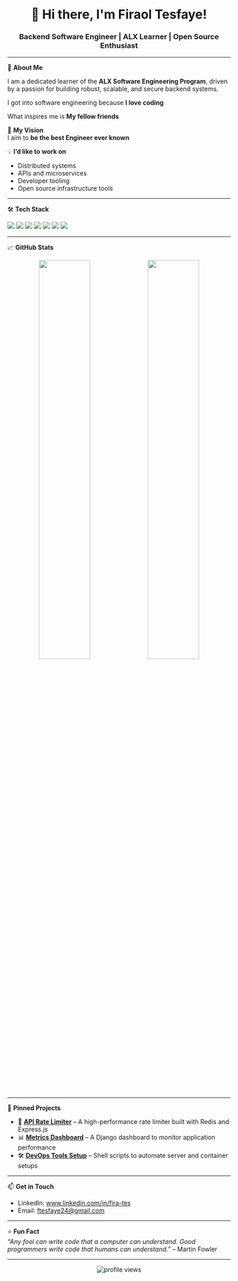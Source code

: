 <h1 align="center">👋 Hi there, I'm Firaol Tesfaye!</h1>
<h3 align="center">Backend Software Engineer | ALX Learner | Open Source Enthusiast</h3>

---

🌟 **About Me**

I am a dedicated learner of the **ALX Software Engineering Program**, driven by a passion for building robust, scalable, and secure backend systems.

I got into software engineering because **I love coding**

What inspires me is **My fellow friends**

🚀 **My Vision**  
I aim to **be the best Engineer ever known**

💡 **I’d like to work on**  
- Distributed systems  
- APIs and microservices  
- Developer tooling  
- Open source infrastructure tools  

---

🛠️ **Tech Stack**

<p>
  <img src="https://img.shields.io/badge/Language-Python-blue" />
  <img src="https://img.shields.io/badge/Language-JavaScript-yellow" />
  <img src="https://img.shields.io/badge/Framework-Django-green" />
  <img src="https://img.shields.io/badge/Framework-Node.js-brightgreen" />
  <img src="https://img.shields.io/badge/Database-PostgreSQL-blueviolet" />
  <img src="https://img.shields.io/badge/Tools-Git-informational" />
  <img src="https://img.shields.io/badge/CI/CD-GitHub_Actions-blue" />
</p>

---

📈 **GitHub Stats**

<p align="center">
  <img src="https://github-readme-stats.vercel.app/api?username=[your-username]&show_icons=true&theme=radical" width="48%"/>
  <img src="https://github-readme-streak-stats.herokuapp.com?user=[your-username]&theme=radical&date_format=M%20j%5B%2C%20Y%5D" width="48%"/>
</p>

---

📂 **Pinned Projects**

- 🔧 [**API Rate Limiter**](https://github.com/[your-username]/api-rate-limiter) – A high-performance rate limiter built with Redis and Express.js  
- 📊 [**Metrics Dashboard**](https://github.com/[your-username]/metrics-dashboard) – A Django dashboard to monitor application performance  
- 🛠️ [**DevOps Tools Setup**](https://github.com/[your-username]/devops-scripts) – Shell scripts to automate server and container setups  

---

📫 **Get in Touch**

- LinkedIn: www.linkedin.com/in/fira-tes 
- Email: ftesfaye24@gmail.com


---

⭐ **Fun Fact**  
_“Any fool can write code that a computer can understand. Good programmers write code that humans can understand.”_ – Martin Fowler

---

<p align="center">
  <img src="https://komarev.com/ghpvc/?username=[your-username]&label=Profile%20views&color=0e75b6&style=flat" alt="profile views" />
</p>
